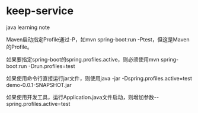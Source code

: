 # keep-service
java learning note

  Maven启动指定Profile通过-P，如mvn spring-boot:run -Ptest，但这是Maven的Profile。
  
  如果要指定spring-boot的spring.profiles.active，则必须使用mvn spring-boot:run -Drun.profiles=test
  
  如果使用命令行直接运行jar文件，则使用java -jar -Dspring.profiles.active=test demo-0.0.1-SNAPSHOT.jar
  
  如果使用开发工具，运行Application.java文件启动，则增加参数--spring.profiles.active=test